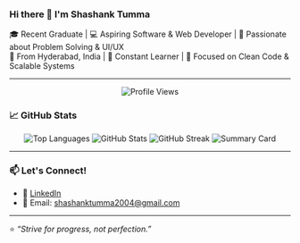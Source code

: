 ### Hi there 👋 I'm Shashank Tumma

🎓 Recent Graduate | 💻 Aspiring Software & Web Developer | 🚀 Passionate about Problem Solving & UI/UX  
📍 From Hyderabad, India | 🧠 Constant Learner | 🎯 Focused on Clean Code & Scalable Systems

---

<p align="center">
  <img src="https://komarev.com/ghpvc/?username=shashanktumma&label=Profile%20views&color=0e75b6&style=flat" alt="Profile Views" />
</p>



### 📈 GitHub Stats

<p align="center">
  <img src="https://github-readme-stats.vercel.app/api/top-langs?username=shashanktumma&show_icons=true&theme=dark&locale=en&layout=compact" alt="Top Languages" />
  <img src="https://github-readme-stats.vercel.app/api?username=shashanktumma&show_icons=true&theme=dark&locale=en" alt="GitHub Stats" />
  <img src="https://github-readme-streak-stats.herokuapp.com/?user=shashanktumma&theme=dark" alt="GitHub Streak" />
  <img src="http://github-profile-summary-cards.vercel.app/api/cards/profile-details?username=shashanktumma&theme=default" alt="Summary Card"/>
</p>

---

### 📫 Let's Connect!

- 💼 [LinkedIn](https://www.linkedin.com/in/shashanktumma)
- 📧 Email: shashanktumma2004@gmail.com

---

⭐ *“Strive for progress, not perfection.”*

